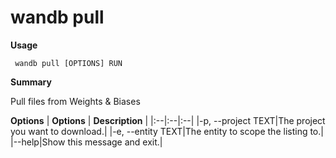 # wandb pull

**Usage**

` wandb pull [OPTIONS] RUN`

**Summary**

Pull files from Weights & Biases


**Options**
| **Options** | **Description** |
|:--|:--|:--|
|-p, --project TEXT|The project you want to download.|
|-e, --entity TEXT|The entity to scope the listing to.|
|--help|Show this message and exit.|


